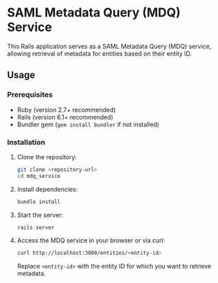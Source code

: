 # SAML Metadata Query (MDQ) Service

This Rails application serves as a SAML Metadata Query (MDQ) service, allowing retrieval of metadata for entities based on their entity ID.

## Usage

### Prerequisites

- Ruby (version 2.7+ recommended)
- Rails (version 6.1+ recommended)
- Bundler gem (`gem install bundler` if not installed)

### Installation

1. Clone the repository:

   ```bash
   git clone <repository-url>
   cd mdq_service

2. Install dependencies:

   ```bash
   bundle install
   ```
   
3. Start the server:

   ```bash
   rails server
   ```
   
4. Access the MDQ service in your browser or via curl:

   ```bash
   curl http://localhost:3000/entities/<entity-id>
   ```
   
    Replace `<entity-id>` with the entity ID for which you want to retrieve metadata.
   
